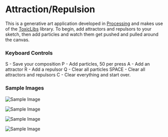 Attraction/Repulsion
====================

This is a generative art application developed in [Processing](http://processing.org) and makes use of the [ToxicLibs](http://toxiclibs.org/) library. To begin, add attractors and repulsors to your sketch, then add particles and watch them get pushed and pulled around the canvas.

### Keyboard Controls

S - Save your composition
P - Add particles, 50 per press
A - Add an attractor
R - Add a repulsor
Q - Clear all particles
SPACE - Clear all attractors and repulsors
C - Clear everything and start over.

### Sample Images

![Sample Image](http://24.media.tumblr.com/f0c77fd6a1b491243ca81d53a93c7abb/tumblr_msen0f2kh51qa3relo1_500.jpg)

![Sample Image](http://24.media.tumblr.com/a0b36938b366cb7a4f7a60eaecf3ad8d/tumblr_msen0f2kh51qa3relo2_500.jpg)

![Sample Image](http://24.media.tumblr.com/dc31ec594cb71c2c3240c9a9226de843/tumblr_msen0f2kh51qa3relo3_500.jpg)

![Sample Image](http://31.media.tumblr.com/1907a23b89904a9e59914cb11a6c2f3b/tumblr_msen0f2kh51qa3relo4_500.jpg)
